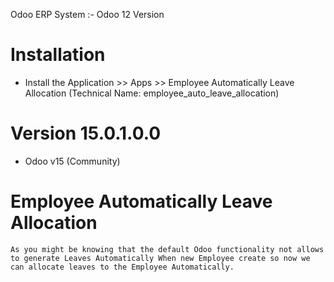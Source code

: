 Odoo ERP System :- Odoo 12 Version 

Installation 
============
* Install the Application >> Apps >> Employee Automatically Leave Allocation (Technical Name: employee_auto_leave_allocation)

Version 15.0.1.0.0
=======
* Odoo v15 (Community)

Employee Automatically Leave Allocation
=======================================

    As you might be knowing that the default Odoo functionality not allows to generate Leaves Automatically When new Employee create so now we can allocate leaves to the Employee Automatically.


